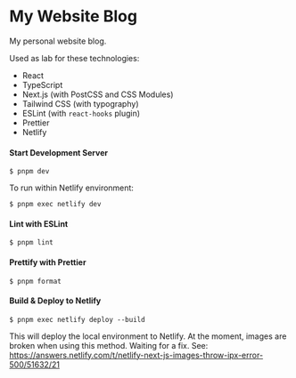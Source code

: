 # My Website Blog

My personal website blog.

Used as lab for these technologies:

- React
- TypeScript
- Next.js (with PostCSS and CSS Modules)
- Tailwind CSS (with typography)
- ESLint (with `react-hooks` plugin)
- Prettier
- Netlify

#### Start Development Server

```
$ pnpm dev
```

To run within Netlify environment:

```
$ pnpm exec netlify dev
```

#### Lint with ESLint

```
$ pnpm lint
```

#### Prettify with Prettier

```
$ pnpm format
```

#### Build & Deploy to Netlify

```
$ pnpm exec netlify deploy --build
```

This will deploy the local environment to Netlify. At the moment, images are broken when using this method. Waiting for
a fix. See: https://answers.netlify.com/t/netlify-next-js-images-throw-ipx-error-500/51632/21
